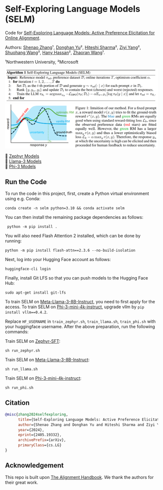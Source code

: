 
# Self-Exploring Language Models (SELM)

Code for [Self-Exploring Language Models: Active Preference Elicitation for Online Alignment](https://arxiv.org/abs/2405.19332).

Authors: [Shenao Zhang](https://shenao-zhang.github.io)¹, [Donghan Yu](https://plusross.github.io/)², [Hiteshi Sharma](https://scholar.google.com/citations?user=-9geUIIAAAAJ)², [Ziyi Yang](https://ziyi-yang.github.io/)², [Shuohang Wang](https://sites.google.com/site/shuohangsite/)², [Hany Hassan](https://www.microsoft.com/en-us/research/people/hanyh/)², [Zhaoran Wang](https://zhaoranwang.github.io)¹.

¹Northwestern University,  ²Microsoft

![algo.png](figs/algo.png)
![illustration.jpg](figs/illustration.png)

🤗 <a href="https://huggingface.co/collections/ZhangShenao/selm-zephyr-66564a84765632c7cce38b25" target="_blank">Zephyr Models</a>\
🤗 <a href="https://huggingface.co/collections/ZhangShenao/selm-llama-66564aa2024269cbcfc39171" target="_blank">Llama-3 Models</a>\
🤗 <a href="https://huggingface.co/collections/ZhangShenao/selm-phi-66564aa7323470ad86aac21d" target="_blank">Phi-3 Models</a>

## Run the Code

To run the code in this project, first, create a Python virtual environment using e.g. Conda:

```shell
conda create -n selm python=3.10 && conda activate selm
```

You can then install the remaining package dependencies as follows:

```shell
 python -m pip install .
```

You will also need Flash Attention 2 installed, which can be done by running:

```shell
python -m pip install flash-attn==2.3.6 --no-build-isolation
```

Next, log into your Hugging Face account as follows:

```shell
huggingface-cli login
```

Finally, install Git LFS so that you can push models to the Hugging Face Hub:

```shell
sudo apt-get install git-lfs
```

To train SELM on [Meta-Llama-3-8B-Instruct](https://huggingface.co/meta-llama/Meta-Llama-3-8B-Instruct), you need to first apply for the access. To train SELM on [Phi-3-mini-4k-instruct](https://huggingface.co/microsoft/Phi-3-mini-4k-instruct), upgrade vllm by `pip install vllm==0.4.2`.

Replace `HF_USERNAME` in `train_zephyr.sh`, `train_llama.sh`, `train_phi.sh` with your huggingface username.
After the above preparation, run the following commands:

Train SELM on [Zephyr-SFT](https://huggingface.co/HuggingFaceH4/mistral-7b-sft-beta):
```shell
sh run_zephyr.sh
```

Train SELM on [Meta-Llama-3-8B-Instruct](https://huggingface.co/meta-llama/Meta-Llama-3-8B-Instruct):
```shell
sh run_llama.sh
```

Train SELM on [Phi-3-mini-4k-instruct](https://huggingface.co/microsoft/Phi-3-mini-4k-instruct):
```shell
sh run_phi.sh
```

## Citation

```bibtex
@misc{zhang2024selfexploring,
      title={Self-Exploring Language Models: Active Preference Elicitation for Online Alignment}, 
      author={Shenao Zhang and Donghan Yu and Hiteshi Sharma and Ziyi Yang and Shuohang Wang and Hany Hassan and Zhaoran Wang},
      year={2024},
      eprint={2405.19332},
      archivePrefix={arXiv},
      primaryClass={cs.LG}
}
```

## Acknowledgement
This repo is built upon [The Alignment Handbook](https://github.com/huggingface/alignment-handbook). We thank the authors for their great work. 
